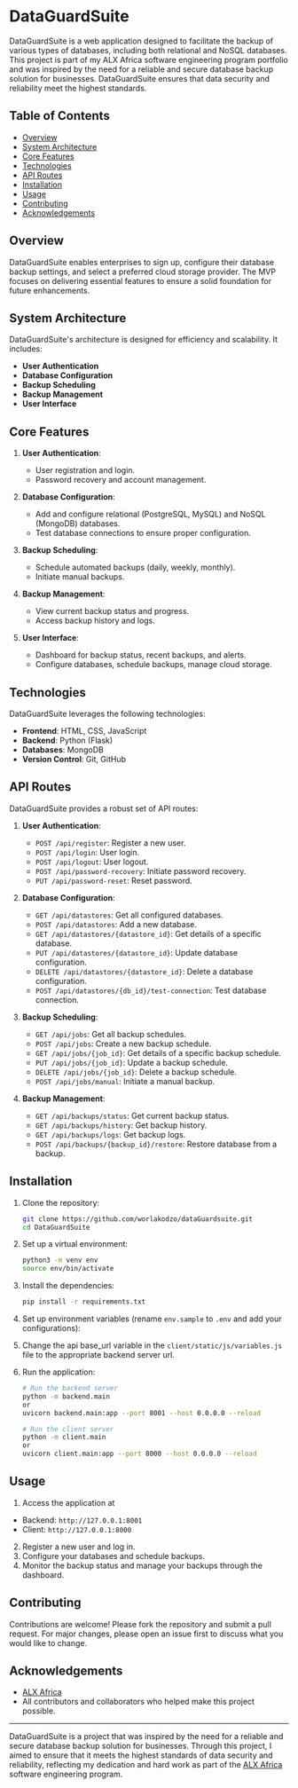 # DataGuardSuite

DataGuardSuite is a web application designed to facilitate the backup of various types of databases, including both relational and NoSQL databases. This project is part of my ALX Africa software engineering program portfolio and was inspired by the need for a reliable and secure database backup solution for businesses. DataGuardSuite ensures that data security and reliability meet the highest standards.

## Table of Contents

- [Overview](#overview)
- [System Architecture](#system-architecture)
- [Core Features](#core-features)
- [Technologies](#technologies)
- [API Routes](#api-routes)
- [Installation](#installation)
- [Usage](#usage)
- [Contributing](#contributing)
- [Acknowledgements](#acknowledgements)

## Overview

DataGuardSuite enables enterprises to sign up, configure their database backup settings, and select a preferred cloud storage provider. The MVP focuses on delivering essential features to ensure a solid foundation for future enhancements.

## System Architecture

DataGuardSuite's architecture is designed for efficiency and scalability. It includes:
- **User Authentication**
- **Database Configuration**
- **Backup Scheduling**
- **Backup Management**
- **User Interface**

## Core Features

1. **User Authentication**:
   - User registration and login.
   - Password recovery and account management.

2. **Database Configuration**:
   - Add and configure relational (PostgreSQL, MySQL) and NoSQL (MongoDB) databases.
   - Test database connections to ensure proper configuration.

3. **Backup Scheduling**:
   - Schedule automated backups (daily, weekly, monthly).
   - Initiate manual backups.

4. **Backup Management**:
   - View current backup status and progress.
   - Access backup history and logs.

5. **User Interface**:
   - Dashboard for backup status, recent backups, and alerts.
   - Configure databases, schedule backups, manage cloud storage.

## Technologies

DataGuardSuite leverages the following technologies:
- **Frontend**: HTML, CSS, JavaScript
- **Backend**: Python (Flask)
- **Databases**: MongoDB
- **Version Control**: Git, GitHub


## API Routes

DataGuardSuite provides a robust set of API routes:

1. **User Authentication**:
   - `POST /api/register`: Register a new user.
   - `POST /api/login`: User login.
   - `POST /api/logout`: User logout.
   - `POST /api/password-recovery`: Initiate password recovery.
   - `PUT /api/password-reset`: Reset password.

2. **Database Configuration**:
   - `GET /api/datastores`: Get all configured databases.
   - `POST /api/datastores`: Add a new database.
   - `GET /api/datastores/{datastore_id}`: Get details of a specific database.
   - `PUT /api/datastores/{datastore_id}`: Update database configuration.
   - `DELETE /api/datastores/{datastore_id}`: Delete a database configuration.
   - `POST /api/datastores/{db_id}/test-connection`: Test database connection.

3. **Backup Scheduling**:
   - `GET /api/jobs`: Get all backup schedules.
   - `POST /api/jobs`: Create a new backup schedule.
   - `GET /api/jobs/{job_id}`: Get details of a specific backup schedule.
   - `PUT /api/jobs/{job_id}`: Update a backup schedule.
   - `DELETE /api/jobs/{job_id}`: Delete a backup schedule.
   - `POST /api/jobs/manual`: Initiate a manual backup.

4. **Backup Management**:
   - `GET /api/backups/status`: Get current backup status.
   - `GET /api/backups/history`: Get backup history.
   - `GET /api/backups/logs`: Get backup logs.
   - `POST /api/backups/{backup_id}/restore`: Restore database from a backup.

## Installation

1. Clone the repository:
    ```bash
    git clone https://github.com/worlakodzo/dataGuardsuite.git
    cd DataGuardSuite
    ```

2. Set up a virtual environment:
    ```bash
    python3 -m venv env
    source env/bin/activate
    ```

3. Install the dependencies:
    ```bash
    pip install -r requirements.txt
    ```

4. Set up environment variables (rename `env.sample` to `.env` and add your configurations):

4. Change the api base_url variable in the `client/static/js/variables.js` file to the appropriate backend server url.

5. Run the application:
    ```bash
    # Run the backend server
    python -m backend.main 
    or
    uvicorn backend.main:app --port 8001 --host 0.0.0.0 --reload

    # Run the client server
    python -m client.main
    or
    uvicorn client.main:app --port 8000 --host 0.0.0.0 --reload 
    ```

## Usage

1. Access the application at 
- Backend: `http://127.0.0.1:8001`
- Client: `http://127.0.0.1:8000`
2. Register a new user and log in.
3. Configure your databases and schedule backups.
4. Monitor the backup status and manage your backups through the dashboard.

## Contributing

Contributions are welcome! Please fork the repository and submit a pull request. For major changes, please open an issue first to discuss what you would like to change.


## Acknowledgements

- [ALX Africa](https://www.alxafrica.com/)
- All contributors and collaborators who helped make this project possible.

---

DataGuardSuite is a project that was inspired by the need for a reliable and secure database backup solution for businesses. Through this project, I aimed to ensure that it meets the highest standards of data security and reliability, reflecting my dedication and hard work as part of the [ALX Africa](https://www.alxafrica.com/) software engineering program.
